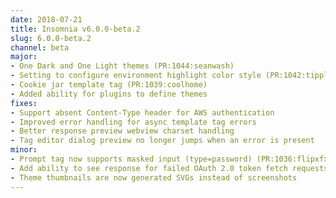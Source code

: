 ```yaml
---
date: 2018-07-21
title: Insomnia v6.0.0-beta.2
slug: 6.0.0-beta.2
channel: beta
major:
- One Dark and One Light themes (PR:1044:seanwash)
- Setting to configure environment highlight color style (PR:1042:tippl)
- Cookie jar template tag (PR:1039:coolhome)
- Added ability for plugins to define themes
fixes:
- Support absent Content-Type header for AWS authentication
- Improved error handling for async template tag errors
- Better response preview webview charset handling
- Tag editor dialog preview no longer jumps when an error is present
minor:
- Prompt tag now supports masked input (type=password) (PR:1036:flipxfx) 
- Add ability to see response for failed OAuth 2.0 token fetch requests
- Theme thumbnails are now generated SVGs instead of screenshots
---
```

